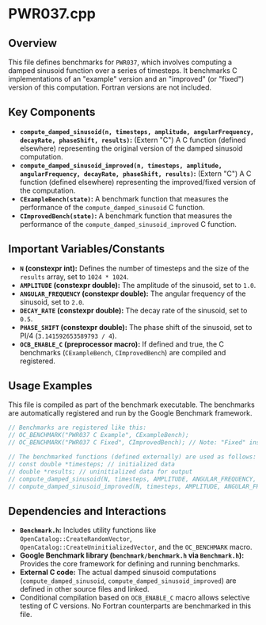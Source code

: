 # PWR037.cpp

## Overview

This file defines benchmarks for `PWR037`, which involves computing a damped sinusoid function over a series of timesteps. It benchmarks C implementations of an "example" version and an "improved" (or "fixed") version of this computation. Fortran versions are not included.

## Key Components

*   **`compute_damped_sinusoid(n, timesteps, amplitude, angularFrequency, decayRate, phaseShift, results)`:** (Extern "C") A C function (defined elsewhere) representing the original version of the damped sinusoid computation.
*   **`compute_damped_sinusoid_improved(n, timesteps, amplitude, angularFrequency, decayRate, phaseShift, results)`:** (Extern "C") A C function (defined elsewhere) representing the improved/fixed version of the computation.
*   **`CExampleBench(state)`:** A benchmark function that measures the performance of the `compute_damped_sinusoid` C function.
*   **`CImprovedBench(state)`:** A benchmark function that measures the performance of the `compute_damped_sinusoid_improved` C function.

## Important Variables/Constants

*   **`N` (constexpr int):** Defines the number of timesteps and the size of the `results` array, set to `1024 * 1024`.
*   **`AMPLITUDE` (constexpr double):** The amplitude of the sinusoid, set to `1.0`.
*   **`ANGULAR_FREQUENCY` (constexpr double):** The angular frequency of the sinusoid, set to `2.0`.
*   **`DECAY_RATE` (constexpr double):** The decay rate of the sinusoid, set to `0.5`.
*   **`PHASE_SHIFT` (constexpr double):** The phase shift of the sinusoid, set to PI/4 (`3.141592653589793 / 4`).
*   **`OCB_ENABLE_C` (preprocessor macro):** If defined and true, the C benchmarks (`CExampleBench`, `CImprovedBench`) are compiled and registered.

## Usage Examples

This file is compiled as part of the benchmark executable. The benchmarks are automatically registered and run by the Google Benchmark framework.

```cpp
// Benchmarks are registered like this:
// OC_BENCHMARK("PWR037 C Example", CExampleBench);
// OC_BENCHMARK("PWR037 C Fixed", CImprovedBench); // Note: "Fixed" instead of "Improved"

// The benchmarked functions (defined externally) are used as follows:
// const double *timesteps; // initialized data
// double *results; // uninitialized data for output
// compute_damped_sinusoid(N, timesteps, AMPLITUDE, ANGULAR_FREQUENCY, DECAY_RATE, PHASE_SHIFT, results);
// compute_damped_sinusoid_improved(N, timesteps, AMPLITUDE, ANGULAR_FREQUENCY, DECAY_RATE, PHASE_SHIFT, results);
```

## Dependencies and Interactions

*   **`Benchmark.h`:** Includes utility functions like `OpenCatalog::CreateRandomVector`, `OpenCatalog::CreateUninitializedVector`, and the `OC_BENCHMARK` macro.
*   **Google Benchmark library (`benchmark/benchmark.h` via `Benchmark.h`):** Provides the core framework for defining and running benchmarks.
*   **External C code:** The actual damped sinusoid computations (`compute_damped_sinusoid`, `compute_damped_sinusoid_improved`) are defined in other source files and linked.
*   Conditional compilation based on `OCB_ENABLE_C` macro allows selective testing of C versions. No Fortran counterparts are benchmarked in this file.
```
